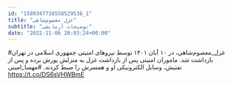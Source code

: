 ```yaml
---
id: "1589347738558529536_1"
title: "غزل معصوم‌شاهی"
subtitle: "توضیحات آزمایشی"
date: "2022-11-06 20:03:24+00:00"
---
```

#غزل_معصوم‌شاهی، در ۱۰ آبان ۱۴۰۱ توسط نیروهای امنیتی جمهوری اسلامی در تهران بازداشت شد.
ماموران امنیتی پس از بازداشت غزل به منزلش یورش برده و پس از تفتیش، وسایل الکترونیکی او و همسرش را ضبط کردند.
#مهسا_امینی https://t.co/DS6sVHWBmE
